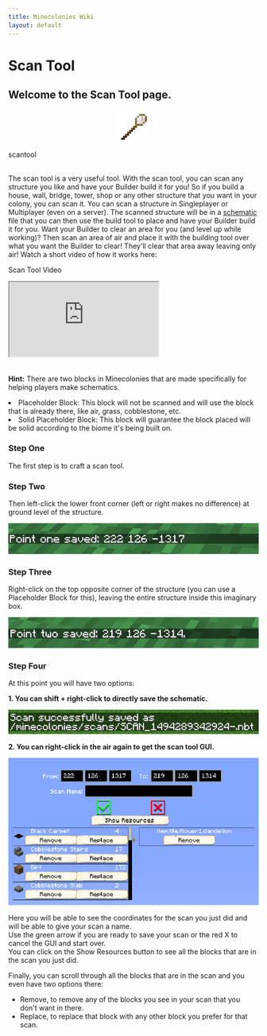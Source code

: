 ```yaml
---
title: Minecolonies Wiki
layout: default
---
```

# Scan Tool

## Welcome to the Scan Tool page.

<div class="infobox box text-center">
    <p style="text-align:center;"><img src="../../assets/images/icons/minecolonies/sceptersteel.png" alt="Scantool"></p>
    <recipe>scantool</recipe>
</div>
<br>

The scan tool is a very useful tool. With the scan tool, you can scan any structure you like and have your Builder build it for you! So if you build a  house, wall, bridge, tower, shop or any other structure that you want in your colony, you can scan it. You can scan a structure in Singleplayer or Multiplayer (even on a server). The scanned structure will be in a [schematic](../tutorials/schematics) file that you can then use the build tool to place and have your Builder build it for you. Want your Builder to clear an area for you (and level up while working)? Then scan an area of air and place it with the building tool over what you want the Builder to clear! They'll clear that area away leaving only air! Watch a short video of how it works here:

<p class="h4">Scan Tool Video</p>

<div class="embed-responsive embed-responsive-16by9">
  <iframe class="embed-responsive-item" src="https://www.youtube.com/embed/mFIC3752o1c" allow="autoplay; encrypted-media" allowfullscreen></iframe>
</div>
<br>

**Hint:** There are two blocks in Minecolonies that are made specifically for helping players make schematics.
<li> Placeholder Block: This block will not be scanned and will use the block that is already there, like air, grass, cobblestone, etc.
<li> Solid Placeholder Block: This block will guarantee the block placed will be solid according to the biome it's being built on. 

### Step One

The first step is to craft a scan tool.
<br>

### Step Two

Then left-click the lower front corner (left or right makes no difference) at ground level of the structure.

![Point 1](../../assets/images/tutorial/point1.png)

### Step Three

Right-click on the top opposite corner of the structure (you can use a Placeholder Block for this), leaving the entire structure inside this imaginary box.

![Point 2](../../assets/images/tutorial/point2.png)

### Step Four

At this point you will have two options: 

**1. You can shift + right-click to directly save the schematic.**

![Shift + Right Click](../../assets/images/tutorial/shift_click.png)

**2. You can right-click in the air again to get the scan tool GUI.**

![Scan Tool GUI](../../assets/images/tutorial/scan_tool_gui.png)

Here you will be able to see the coordinates for the scan you just did and will be able to give your scan a name.  
Use the green arrow if you are ready to save your scan or the red X to cancel the GUI and start over.  
You can click on the Show Resources button to see all the blocks that are in the scan you just did.

Finally, you can scroll through all the blocks that are in the scan and you even have two options there:

* Remove, to remove any of the blocks you see in your scan that you don't want in there.
* Replace, to replace that block with any other block you prefer for that scan.
